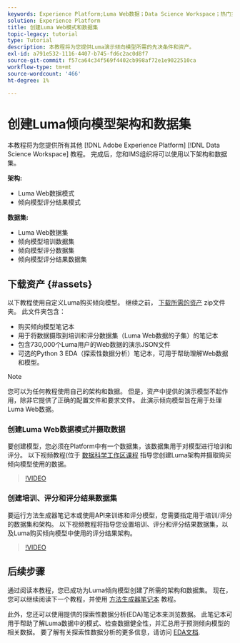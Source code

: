 ```yaml
---
keywords: Experience Platform;Luma Web数据；Data Science Workspace；热门主题；配方；演示数据；Web演示数据；Luma数据
solution: Experience Platform
title: 创建Luma Web模式和数据集
topic-legacy: tutorial
type: Tutorial
description: 本教程将为您提供Luma演示倾向模型所需的先决条件和资产。
exl-id: a791e532-1116-4407-b745-fd6c2ac0d8f7
source-git-commit: f57ca64c34f569f4402cb998af72e1e9022510ca
workflow-type: tm+mt
source-wordcount: '466'
ht-degree: 1%

---
```


# 创建Luma倾向模型架构和数据集

本教程将为您提供所有其他 [!DNL Adobe Experience Platform] [!DNL Data Science Workspace] 教程。 完成后，您和IMS组织将可以使用以下架构和数据集。

**架构:**

- Luma Web数据模式
- 倾向模型评分结果模式

**数据集:**

- Luma Web数据集
- 倾向模型培训数据集
- 倾向模型评分数据集
- 倾向模型评分结果数据集

## 下载资产 {#assets}

以下教程使用自定义Luma购买倾向模型。 继续之前， [下载所需的资产](https://experienceleague.adobe.com/docs/platform-learn/assets/DSW-course-sample-assets.zip?lang=en) zip文件夹。 此文件夹包含：

- 购买倾向模型笔记本
- 用于将数据摄取到培训和评分数据集（Luma Web数据的子集）的笔记本
- 包含730,000个Luma用户的Web数据的演示JSON文件
- 可选的Python 3 EDA（探索性数据分析）笔记本，可用于帮助理解Web数据和模型。

>[!NOTE]
>
> 您可以为任何教程使用自己的架构和数据。 但是，资产中提供的演示模型不起作用，除非它提供了正确的配置文件和要求文件。 此演示倾向模型旨在用于处理Luma Web数据。

### 创建Luma Web数据模式并摄取数据

要创建模型，您必须在Platform中有一个数据集，该数据集用于对模型进行培训和评分。 以下视频教程(位于 [数据科学工作区课程](https://experienceleague.adobe.com/?recommended=ExperiencePlatform-U-1-2021.1.dsw) 指导您创建Luma架构并摄取购买倾向模型使用的数据。

>[!VIDEO](https://video.tv.adobe.com/v/333312)

### 创建培训、评分和评分结果数据集

要运行方法生成器笔记本或使用API来训练和评分模型，您需要指定用于培训/评分的数据集和架构。 以下视频教程将指导您设置培训、评分和评分结果数据集，以及Luma购买倾向模型中使用的评分结果架构。

>[!VIDEO](https://video.tv.adobe.com/v/333426)

## 后续步骤

通过阅读本教程，您已成功为Luma倾向模型创建了所需的架构和数据集。 现在，您可以继续阅读下一个教程，并使用 [方法生成器笔记本](../jupyterlab/create-a-model.md) 教程。

此外，您还可以使用提供的探索性数据分析(EDA)笔记本来浏览数据。 此笔记本可用于帮助了解Luma数据中的模式、检查数据健全性，并汇总用于预测倾向模型的相关数据。 要了解有关探索性数据分析的更多信息，请访问 [EDA文档](../jupyterlab/eda-notebook.md).
